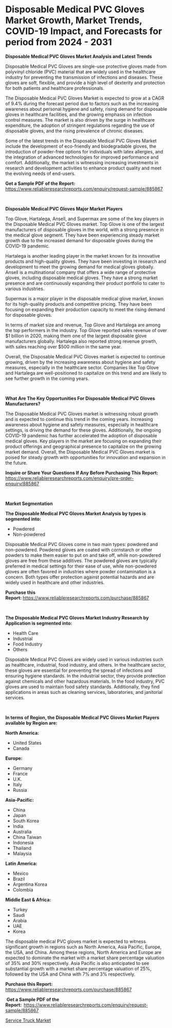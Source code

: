 <p><h1>Disposable Medical PVC Gloves Market Growth, Market Trends, COVID-19 Impact, and Forecasts for period from 2024 - 2031</h1></p><p><strong>Disposable Medical PVC Gloves Market Analysis and Latest Trends</strong></p>
<p><p>Disposable Medical PVC Gloves are single-use protective gloves made from polyvinyl chloride (PVC) material that are widely used in the healthcare industry for preventing the transmission of infections and diseases. These gloves are soft, flexible, and provide a high level of dexterity and protection for both patients and healthcare professionals.</p><p>The Disposable Medical PVC Gloves Market is expected to grow at a CAGR of 9.4% during the forecast period due to factors such as the increasing awareness about personal hygiene and safety, rising demand for disposable gloves in healthcare facilities, and the growing emphasis on infection control measures. The market is also driven by the surge in healthcare expenditure, the adoption of stringent regulations regarding the use of disposable gloves, and the rising prevalence of chronic diseases.</p><p>Some of the latest trends in the Disposable Medical PVC Gloves Market include the development of eco-friendly and biodegradable gloves, the introduction of powder-free options for individuals with latex allergies, and the integration of advanced technologies for improved performance and comfort. Additionally, the market is witnessing increasing investments in research and development activities to enhance product quality and meet the evolving needs of end-users.</p></p>
<p><strong>Get a Sample PDF of the Report:&nbsp;</strong> <a href="https://www.reliableresearchreports.com/enquiry/request-sample/885867">https://www.reliableresearchreports.com/enquiry/request-sample/885867</a></p>
<p>&nbsp;</p>
<p><strong>Disposable Medical PVC Gloves Major Market Players</strong></p>
<p><p>Top Glove, Hartalega, Ansell, and Supermax are some of the key players in the Disposable Medical PVC Gloves market. Top Glove is one of the largest manufacturers of disposable gloves in the world, with a strong presence in the medical glove segment. They have been experiencing steady market growth due to the increased demand for disposable gloves during the COVID-19 pandemic.</p><p>Hartalega is another leading player in the market known for its innovative products and high-quality gloves. They have been investing in research and development to meet the growing demand for medical gloves globally. Ansell is a multinational company that offers a wide range of protective gloves, including disposable medical gloves. They have a strong market presence and are continuously expanding their product portfolio to cater to various industries.</p><p>Supermax is a major player in the disposable medical glove market, known for its high-quality products and competitive pricing. They have been focusing on expanding their production capacity to meet the rising demand for disposable gloves.</p><p>In terms of market size and revenue, Top Glove and Hartalega are among the top performers in the industry. Top Glove reported sales revenue of over $1 billion in 2020, making them one of the largest disposable glove manufacturers globally. Hartalega also reported strong revenue growth, with sales reaching over $500 million in the same year.</p><p>Overall, the Disposable Medical PVC Gloves market is expected to continue growing, driven by the increasing awareness about hygiene and safety measures, especially in the healthcare sector. Companies like Top Glove and Hartalega are well-positioned to capitalize on this trend and are likely to see further growth in the coming years.</p></p>
<p>&nbsp;</p>
<p><strong>What Are The Key Opportunities For Disposable Medical PVC Gloves Manufacturers?</strong></p>
<p><p>The Disposable Medical PVC Gloves market is witnessing robust growth and is expected to continue this trend in the coming years. Increasing awareness about hygiene and safety measures, especially in healthcare settings, is driving the demand for these gloves. Additionally, the ongoing COVID-19 pandemic has further accelerated the adoption of disposable medical gloves. Key players in the market are focusing on expanding their product offerings and geographical presence to capitalize on the growing market demand. Overall, the Disposable Medical PVC Gloves market is poised for steady growth with opportunities for innovation and expansion in the future.</p></p>
<p><strong>Inquire or Share Your Questions If Any Before Purchasing This Report:</strong> <a href="https://www.reliableresearchreports.com/enquiry/pre-order-enquiry/885867">https://www.reliableresearchreports.com/enquiry/pre-order-enquiry/885867</a></p>
<p>&nbsp;</p>
<p><strong>Market Segmentation</strong></p>
<p><strong>The Disposable Medical PVC Gloves Market Analysis by types is segmented into:</strong></p>
<p><ul><li>Powdered</li><li>Non-powdered</li></ul></p>
<p><p>Disposable Medical PVC Gloves come in two main types: powdered and non-powdered. Powdered gloves are coated with cornstarch or other powders to make them easier to put on and take off, while non-powdered gloves are free from these additives. The powdered gloves are typically preferred in medical settings for their ease of use, while non-powdered gloves are often favored in industries where powder contamination is a concern. Both types offer protection against potential hazards and are widely used in healthcare and other industries.</p></p>
<p><strong>Purchase this Report:&nbsp;</strong><a href="https://www.reliableresearchreports.com/purchase/885867">https://www.reliableresearchreports.com/purchase/885867</a></p>
<p>&nbsp;</p>
<p><strong>The Disposable Medical PVC Gloves Market Industry Research by Application is segmented into:</strong></p>
<p><ul><li>Health Care</li><li>Industrial</li><li>Food Industry</li><li>Others</li></ul></p>
<p><p>Disposable Medical PVC Gloves are widely used in various industries such as healthcare, industrial, food industry, and others. In the healthcare sector, these gloves are essential for preventing the spread of infections and ensuring hygiene standards. In the industrial sector, they provide protection against chemicals and other hazardous materials. In the food industry, PVC gloves are used to maintain food safety standards. Additionally, they find applications in areas such as cleaning services, laboratories, and janitorial services.</p></p>
<p>&nbsp;</p>
<p><strong>In terms of Region, the Disposable Medical PVC Gloves Market Players available by Region are:</strong></p>
<p>
    <p> <strong> North America: </strong>
        <ul>
            <li>United States</li>
            <li>Canada</li>
        </ul>
        </p> 
    <p> <strong> Europe: </strong>
        <ul>
            <li>Germany</li>
            <li>France</li>
            <li>U.K.</li>
            <li>Italy</li>
            <li>Russia</li>
        </ul>
        </p> 
    <p> <strong> Asia-Pacific: </strong>
        <ul>
            <li>China</li>
            <li>Japan</li>
            <li>South Korea</li>
            <li>India</li>
            <li>Australia</li>
            <li>China Taiwan</li>
            <li>Indonesia</li>
            <li>Thailand</li>
            <li>Malaysia</li>
        </ul>
        </p> 
    <p> <strong> Latin America: </strong>
        <ul>
            <li>Mexico</li>
            <li>Brazil</li>
            <li>Argentina Korea</li>
            <li>Colombia</li>
        </ul>
        </p> 
    <p> <strong> Middle East & Africa: </strong>
        <ul>
            <li>Turkey</li>
            <li>Saudi</li>
            <li>Arabia</li>
            <li>UAE</li>
            <li>Korea</li>
        </ul>
    </p>
    </p>
<p><p>The disposable medical PVC gloves market is expected to witness significant growth in regions such as North America, Asia Pacific, Europe, the USA, and China. Among these regions, North America and Europe are expected to dominate the market with a market share percentage valuation of 35% and 30% respectively. Asia Pacific is also anticipated to see substantial growth with a market share percentage valuation of 25%, followed by the USA and China with 7% and 3% respectively.</p></p>
<p><strong>Purchase this Report: </strong><a href="https://www.reliableresearchreports.com/purchase/885867">https://www.reliableresearchreports.com/purchase/885867</a></p>
<p>&nbsp;<strong>Get a Sample PDF of the Report:&nbsp;&nbsp;</strong><a href="https://www.reliableresearchreports.com/enquiry/request-sample/885867">https://www.reliableresearchreports.com/enquiry/request-sample/885867</a></p>
<p><strong></strong></p>
<p><p><a href="https://gamy-alyssum-396.notion.site/Service-Truck-Market-Size-Growing-and-Forecasted-for-period-from-2024-2031-and-provides-complete-m-73f81b36856b4dd3b22becc0c88a0e4d">Service Truck Market</a></p></p>